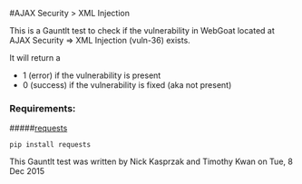 #AJAX Security > XML Injection

This is a Gauntlt test to check if the vulnerability in WebGoat located at AJAX Security => XML Injection (vuln-36) exists.

It will return a
 - 1 (error) if the vulnerability is present
 - 0 (success) if the vulnerability is fixed (aka not present)
 
### Requirements:

#####[requests](http://docs.python-requests.org/en/latest/)

`pip install requests`

This Gauntlt test was written by Nick Kasprzak and Timothy Kwan on Tue, 8 Dec 2015
